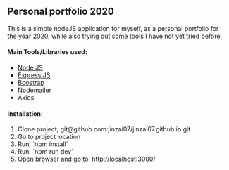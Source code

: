 <h2>Personal portfolio 2020</h2>
<p>This is a simple nodeJS application for myself, as a personal portfolio for the year 2020, while also trying out some tools I have not yet tried before.</p>

<h4>Main Tools/Libraries used:</h4>
<ul>
  <li><a href="https://nodejs.org/en/">Node JS</a></li>
  <li><a href="https://expressjs.com/">Express JS</a></li>
  <li><a href="https://getbootstrap.com/">Boostrap</a></li>
  <li><a href="https://nodemailer.com/about/">Nodemailer</a></li>
  <li>Axios</li>
</ul>


<h4>Installation:</h4>
<ol> 
    <li>Clone project, git@github.com:jinzai07/jinzai07.github.io.git </li>
    <li>Go to project location</li>
    <li>Run, `npm install` </li>
    <li>Run, `npm run dev` </li>
    <li>Open browser and go to: http://localhost:3000/</li>
</ol>
